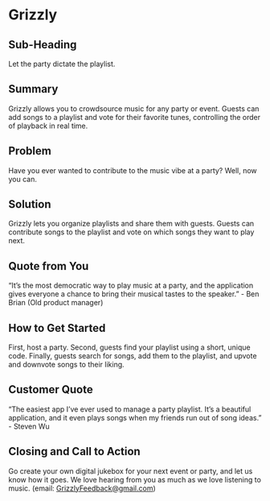 # Grizzly #

## Sub-Heading ##
Let the party dictate the playlist.

## Summary ##
Grizzly allows you to crowdsource music for any party or event. Guests can add songs to a playlist and vote for their favorite tunes, controlling the order of playback in real time.

## Problem ##
Have you ever wanted to contribute to the music vibe at a party? Well, now you can. 

## Solution ##
Grizzly lets you organize playlists and share them with guests. Guests can contribute songs to the playlist and vote on which songs they want to play next.

## Quote from You ##
“It’s the most democratic way to play music at a party, and the application gives everyone a chance to bring their musical tastes to the speaker.” - Ben Brian (Old product manager)

## How to Get Started ##
First, host a party. Second, guests find your playlist using a short, unique code. Finally, guests search for songs, add them to the playlist, and upvote and downvote songs to their liking.

## Customer Quote ##
“The easiest app I’ve ever used to manage a party playlist. It’s a beautiful application, and it even plays songs when my friends run out of song ideas.” - Steven Wu

## Closing and Call to Action ##
Go create your own digital jukebox for your next event or party, and let us know how it goes. We love hearing from you as much as we love listening to music. (email: GrizzlyFeedback@gmail.com)
